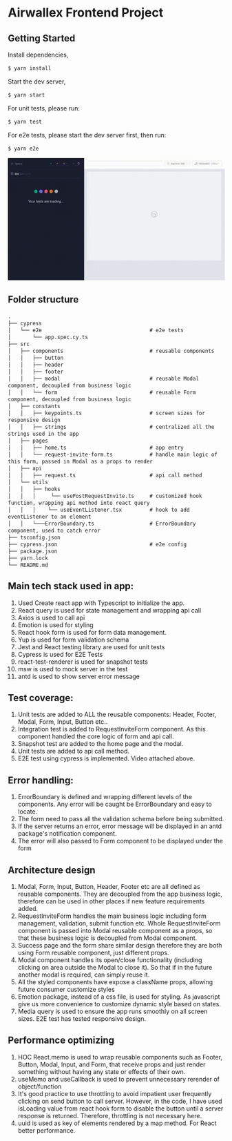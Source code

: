 # Airwallex Frontend Project

## Getting Started

Install dependencies,

```bash
$ yarn install
```

Start the dev server,

```bash
$ yarn start
```

For unit tests, please run:

```bash
$ yarn test
```

For e2e tests, please start the dev server first, then run:

```bash
$ yarn e2e
```

![Animated GIF](./cypress/videos/app.spec.cy.ts.gif)

## Folder structure

```
.
├── cypress
│   └── e2e                                   # e2e tests
│       └── app.spec.cy.ts
├── src
│   ├── components                            # reusable components
│   │   ├── button
│   │   ├── header
│   │   ├── footer
│   │   ├── modal                             # reusable Modal component, decoupled from business logic
│   │   └── form                              # reusable Form component, decoupled from business logic
│   ├── constants
│   │   ├── keypoints.ts                      # screen sizes for responsive design
│   │   ├── strings                           # centralized all the strings used in the app
│   ├── pages
│   │   ├── home.ts                           # app entry
│   │   └── request-invite-form.ts            # handle main logic of this form, passed in Modal as a props to render
│   ├── api
│   │   ├── request.ts                        # api call method
│   └── utils
│   │   ├── hooks
│   │   │     └── usePostRequestInvite.ts     # customized hook function, wrapping api method into react query
│   │   │    └── useEventListener.tsx         # hook to add eventListener to an element
│   │   └───ErrorBoundary.ts                  # ErrorBoundary component, used to catch error
├── tsconfig.json
├── cypress.json                              # e2e config
├── package.json
├── yarn.lock
└── README.md
```

## Main tech stack used in app:

1. Used Create react app with Typescript to initialize the app.
2. React query is used for state management and wrapping api call
3. Axios is used to call api
4. Emotion is used for styling
5. React hook form is used for form data management.
6. Yup is used for form validation schema
7. Jest and React testing library are used for unit tests
8. Cypress is used for E2E Tests
9. react-test-renderer is used for snapshot tests
10. msw is used to mock server in the test
11. antd is used to show server error message

## Test coverage:

1. Unit tests are added to ALL the reusable components: Header, Footer, Modal, Form, Input, Button etc..
2. Integration test is added to RequestInviteForm component. As this component handled the core logic of form and api call.
3. Snapshot test are added to the home page and the modal.
4. Unit tests are added to api call method.
5. E2E test using cypress is implemented. Video attached above.

## Error handling:

1. ErrorBoundary is defined and wrapping different levels of the components. Any error will be caught be ErrorBoundary and easy to locate.
2. The form need to pass all the validation schema before being submitted.
3. If the server returns an error, error message will be displayed in an antd package's notification component.
4. The error will also passed to Form component to be displayed under the form

## Architecture design

1. Modal, Form, Input, Button, Header, Footer etc are all defined as reusable components. They are decoupled from the app business logic, therefore can be used in other places if new feature requirements added.
2. RequestInviteForm handles the main business logic including form management, validation, submit function etc. Whole RequestInviteForm component is passed into Modal reusable component as a props, so that these business logic is decoupled from Modal component.
3. Success page and the form share similar design therefore they are both using Form reusable component, just different props.
4. Modal component handles its open/close functionality (including clicking on area outside the Modal to close it). So that if in the future another modal is required, can simply reuse it.
5. All the styled components have expose a className props, allowing future consumer customize styles
6. Emotion package, instead of a css file, is used for styling. As javascript give us more convenience to customize dynamic style based on states.
7. Media query is used to ensure the app runs smoothly on all screen sizes. E2E test has tested responsive design.

## Performance optimizing

1. HOC React.memo is used to wrap reusable components such as Footer, Button, Modal, Input, and Form, that receive props and just render something without having any state or effects of their own.
2. useMemo and useCallback is used to prevent unnecessary rerender of object/function
3. It's good practice to use throttling to avoid impatient user frequently clicking on send button to call server. However, in the code, I have used isLoading value from react hook form to disable the button until a server response is returned. Therefore, throttling is not necessary here.
4. uuid is used as key of elements rendered by a map method. For React better performance.
